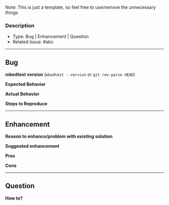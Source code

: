 Note: This is just a template, so feel free to use/remove the unnecessary things

### Description
- Type: Bug | Enhancement | Question
- Related Issue: #abc

---------------------------------------------------------------
## Bug

**mbedtest version**
(`mbedtest --version` or `git rev-parse HEAD`)

**Expected Behavior**

**Actual Behavior**

**Steps to Reproduce**

----------------------------------------------------------------
## Enhancement

**Reason to enhance/problem with existing solution**

**Suggested enhancement**

**Pros**

**Cons**

-----------------------------------------------------------------
## Question

**How to?**